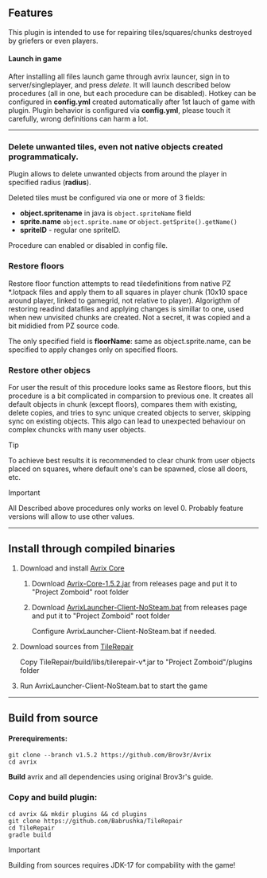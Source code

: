 ## Features
This plugin is intended to use for repairing tiles/squares/chunks destroyed by griefers or even players.

#### Launch in game

After installing all files launch game through avrix launcer, sign in to server/singleplayer, and press <em>delete</em>. It will launch described below procedures (all in one, but each procedure can be disabled).
Hotkey can be configured in __config.yml__ created automatically after 1st lauch of game with plugin.
Plugin behavior is configured via __config.yml__, please touch it carefully, wrong definitions can harm a lot.

---

### Delete unwanted tiles, even not native objects created programmaticaly.

Plugin allows to delete unwanted objects from around the player in specified radius (__radius__).

Deleted tiles must be configured via one or more of 3 fields:
* __object.spritename__ in java is `object.spriteName` field 
* __sprite.name__ `object.sprite.name` or `object.getSprite().getName()`
* __spriteID__ - regular one spriteID.

Procedure can enabled or disabled in config file.

### Restore floors

Restore floor function attempts to read tiledefinitions from native PZ *.lotpack files and apply them to all squares in player chunk (10x10 space around player, linked to gamegrid, not relative to player). 
Algorigthm of restoring readind datafiles and applying changes is simillar to one, used when new unvisited chunks are created. Not a secret, it was copied and a bit mididied from PZ source code.

The only specified field is __floorName__: same as object.sprite.name, can be specified to apply changes only on specified floors.

### Restore other objecs

For user the result of this procedure looks same as Restore floors, but this procedure is a bit complicated in comparsion to previous one. It creates all default objects in chunk (except floors), compares them with existing, delete copies, and tries to sync unique created objects to server, skipping sync on existing objects. This algo can lead to unexpected behaviour on complex chuncks with many user objects. 
> [!TIP] 
> To achieve best results it is recommended to clear chunk from user objects placed on squares, where default one's can be spawned, close all doors, etc.

> [!IMPORTANT] 
> All Described above procedures only works on level 0. Probably feature versions will allow to use other values.
***
## Install through compiled binaries

1. Download and install [Avrix Core](https://github.com/Brov3r/Avrix)

    1. Download [Avrix-Core-1.5.2.jar](https://github.com/Brov3r/Avrix/releases/download/v1.5.2/Avrix-Core-1.5.2.jar) from releases page and put it to "Project Zomboid" root folder

    2. Download [AvrixLauncher-Client-NoSteam.bat](https://github.com/Brov3r/Avrix/releases/download/v1.5.2/AvrixLauncher-Client-NoSteam.bat) from releases page and put it to "Project Zomboid" root folder

        Configure AvrixLauncher-Client-NoSteam.bat if needed.

2. Download sources from [TileRepair](https://github.com/Babrushka/TileRepair)

    Copy TileRepair/build/libs/tilerepair-v*.jar to "Project Zomboid"/plugins folder

3. Run AvrixLauncher-Client-NoSteam.bat to start the game

***

## Build from source

#### Prerequirements:

```
git clone --branch v1.5.2 https://github.com/Brov3r/Avrix
cd avrix
```
__Build__ avrix and all dependencies using original Brov3r's guide.

### Copy and build plugin:

```
cd avrix && mkdir plugins && cd plugins
git clone https://github.com/Babrushka/TileRepair
cd TileRepair
gradle build
```

> [!IMPORTANT] 
> Building from sources requires JDK-17 for compability with the game!

